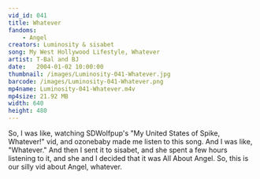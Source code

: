 ```yaml
---
vid_id: 041
title: Whatever
fandoms:
    - Angel
creators: Luminosity & sisabet
song: My West Hollywood Lifestyle, Whatever
artist: T-Bal and BJ
date:   2004-01-02 10:00:00
thumbnail: /images/Luminosity-041-Whatever.jpg
barcode: /images/Luminosity-041-Whatever.png
mp4name: Luminosity-041-Whatever.m4v
mp4size: 21.92 MB
width: 640
height: 480
---
```


So, I was like, watching SDWolfpup's &quot;My United States of Spike, Whatever!&quot; vid, and ozonebaby made me listen to this song. And I was like, &quot;Whatever.&quot; And then I sent it to sisabet, and she spent a few hours listening to it, and she and I decided that it was All About Angel. So, this is our silly vid about Angel, whatever.
